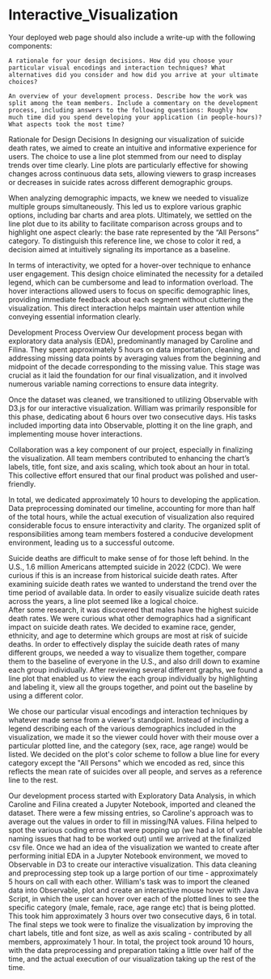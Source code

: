 # Interactive_Visualization
Your deployed web page should also include a write-up with the following components:

    A rationale for your design decisions. How did you choose your particular visual encodings and interaction techniques? What alternatives did you consider and how did you arrive at your ultimate choices?

    An overview of your development process. Describe how the work was split among the team members. Include a commentary on the development process, including answers to the following questions: Roughly how much time did you spend developing your application (in people-hours)? What aspects took the most time?


Rationale for Design Decisions
In designing our visualization of suicide death rates, we aimed to create an intuitive and informative experience for users. The choice to use a line plot stemmed from our need to display trends over time clearly. Line plots are particularly effective for showing changes across continuous data sets, allowing viewers to grasp increases or decreases in suicide rates across different demographic groups.

When analyzing demographic impacts, we knew we needed to visualize multiple groups simultaneously. This led us to explore various graphic options, including bar charts and area plots. Ultimately, we settled on the line plot due to its ability to facilitate comparison across groups and to highlight one aspect clearly: the base rate represented by the “All Persons” category. To distinguish this reference line, we chose to color it red, a decision aimed at intuitively signaling its importance as a baseline.

In terms of interactivity, we opted for a hover-over technique to enhance user engagement. This design choice eliminated the necessity for a detailed legend, which can be cumbersome and lead to information overload. The hover interactions allowed users to focus on specific demographic lines, providing immediate feedback about each segment without cluttering the visualization. This direct interaction helps maintain user attention while conveying essential information clearly.

Development Process Overview
Our development process began with exploratory data analysis (EDA), predominantly managed by Caroline and Filina. They spent approximately 5 hours on data importation, cleaning, and addressing missing data points by averaging values from the beginning and midpoint of the decade corresponding to the missing value. This stage was crucial as it laid the foundation for our final visualization, and it involved numerous variable naming corrections to ensure data integrity.

Once the dataset was cleaned, we transitioned to utilizing Observable with D3.js for our interactive visualization. William was primarily responsible for this phase, dedicating about 6 hours over two consecutive days. His tasks included importing data into Observable, plotting it on the line graph, and implementing mouse hover interactions.

Collaboration was a key component of our project, especially in finalizing the visualization. All team members contributed to enhancing the chart’s labels, title, font size, and axis scaling, which took about an hour in total. This collective effort ensured that our final product was polished and user-friendly.

In total, we dedicated approximately 10 hours to developing the application. Data preprocessing dominated our timeline, accounting for more than half of the total hours, while the actual execution of visualization also required considerable focus to ensure interactivity and clarity. The organized split of responsibilities among team members fostered a conducive development environment, leading us to a successful outcome.


Suicide deaths are difficult to make sense of for those left behind.  In the U.S., 1.6 million Americans attempted suicide in 2022 (CDC).  We were curious if this is an increase from historical suicide death rates.  After examining suicide death rates we wanted to understand the trend over the time period of available data.  In order to easily visualize suicide death rates across the years, a line plot seemed like a logical choice.  
After some research, it was discovered that males have the highest suicide death rates.  We were curious what other demographics had a significant impact on suicide death rates. We decided to examine race, gender, ethnicity, and age to determine which groups are most at risk of suicide deaths.  In order to effectively display the suicide death rates of many different groups, we needed a way to visualize them together, compare them to the baseline of everyone in the U.S., and also drill down to examine each group individually.  After reviewing several different graphs, we found a line plot that enabled us to view the each group individually by highlighting and labeling it, view all the groups together, and point out the baseline by using a different color.  

We chose our particular visual encodings and interaction techniques by whatever made sense from a viewer's standpoint. Instead of including a legend describing each of the various demographics included in the visualization, we made it so the viewer could hover with their mouse over a particular plotted line, and the category (sex, race, age range) would be listed. We decided on the plot's color scheme to follow a blue line for every category except the "All Persons" which we encoded as red, since this reflects the mean rate of suicides over all people, and serves as a reference line to the rest. 
    
Our development process started with Exploratory Data Analysis, in which Caroline and Filina created a Jupyter Notebook, imported and cleaned the dataset. There were a few missing entries, so Caroline's approach was to average out the values in order to fill in missing/NA values. Filina helped to spot the various coding erros that were popping up (we had a lot of variable naming issues that had to be worked out) until we arrived at the finalized csv file. Once we had an idea of the visualization we wanted to create after performing initial EDA in a Jupyter Notebook environment, we moved to Observable in D3 to create our interactive visualization. This data cleaning and preprocessing step took up a large portion of our time - approximately 5 hours on call with each other. William's task was to import the cleaned data into Observable, plot and create an interactive mouse hover with Java Script, in which the user can hover over each of the plotted lines to see the specific category (male, female, race, age range etc) that is being plotted. This took him approximately 3 hours over two consecutive days, 6 in total. The final steps we took were to finalize the visualization by improving the chart labels, title and font size, as well as axis scaling - contributed by all members, approximately 1 hour. In total, the project took around 10 hours, with the data preprocessing and preparation taking a little over half of the time, and the actual execution of our visualization taking up the rest of the time.
